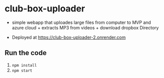 # club-box-uploader
* simple webapp that uploades large files from computer to MVP and azure 
  cloud + extracts MP3 from videos + download dropbox Directory

* Deployed at https://club-box-uploader-2.onrender.com

## Run the code
1. `npm install`
2. `npm start`
